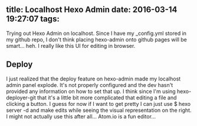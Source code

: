 title: Localhost Hexo Admin
date: 2016-03-14 19:27:07
tags:
---
Trying out Hexo Admin on localhost. Since I have my _config.yml stored in my github repo, I don't think placing hexo-admin onto github pages will be smart... heh. I really like this UI for editing in browser.

## Deploy

I just realized that the deploy feature on hexo-admin made my localhost admin panel explode. It's not properly configured and the dev hasn't provided any information on how to set that up. I think since I'm using hexo-deployer-git that it's a little bit more complicated that editing a file and clicking a button. I guess for now if I want to get pretty I can just use $ hexo server -d and make edits while seeing the visual representation on the right. I might not actually use this after all... Atom.io is a fun editor...